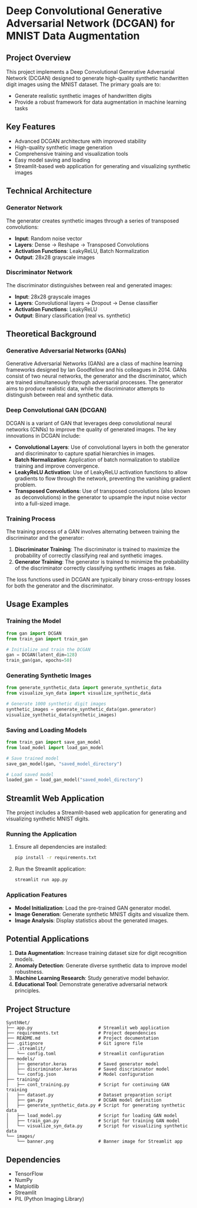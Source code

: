 # Deep Convolutional Generative Adversarial Network (DCGAN) for MNIST Data Augmentation

## Project Overview

This project implements a Deep Convolutional Generative Adversarial Network (DCGAN) designed to generate high-quality synthetic handwritten digit images using the MNIST dataset. The primary goals are to:
- Generate realistic synthetic images of handwritten digits
- Provide a robust framework for data augmentation in machine learning tasks

## Key Features

- Advanced DCGAN architecture with improved stability
- High-quality synthetic image generation
- Comprehensive training and visualization tools
- Easy model saving and loading
- Streamlit-based web application for generating and visualizing synthetic images

## Technical Architecture

### Generator Network
The generator creates synthetic images through a series of transposed convolutions:
- **Input**: Random noise vector
- **Layers**: Dense → Reshape → Transposed Convolutions
- **Activation Functions**: LeakyReLU, Batch Normalization
- **Output**: 28x28 grayscale images

### Discriminator Network
The discriminator distinguishes between real and generated images:
- **Input**: 28x28 grayscale images
- **Layers**: Convolutional layers → Dropout → Dense classifier
- **Activation Functions**: LeakyReLU
- **Output**: Binary classification (real vs. synthetic)

## Theoretical Background

### Generative Adversarial Networks (GANs)
Generative Adversarial Networks (GANs) are a class of machine learning frameworks designed by Ian Goodfellow and his colleagues in 2014. GANs consist of two neural networks, the generator and the discriminator, which are trained simultaneously through adversarial processes. The generator aims to produce realistic data, while the discriminator attempts to distinguish between real and synthetic data.

### Deep Convolutional GAN (DCGAN)
DCGAN is a variant of GAN that leverages deep convolutional neural networks (CNNs) to improve the quality of generated images. The key innovations in DCGAN include:
- **Convolutional Layers**: Use of convolutional layers in both the generator and discriminator to capture spatial hierarchies in images.
- **Batch Normalization**: Application of batch normalization to stabilize training and improve convergence.
- **LeakyReLU Activation**: Use of LeakyReLU activation functions to allow gradients to flow through the network, preventing the vanishing gradient problem.
- **Transposed Convolutions**: Use of transposed convolutions (also known as deconvolutions) in the generator to upsample the input noise vector into a full-sized image.

### Training Process
The training process of a GAN involves alternating between training the discriminator and the generator:
1. **Discriminator Training**: The discriminator is trained to maximize the probability of correctly classifying real and synthetic images.
2. **Generator Training**: The generator is trained to minimize the probability of the discriminator correctly classifying synthetic images as fake.

The loss functions used in DCGAN are typically binary cross-entropy losses for both the generator and the discriminator.

## Usage Examples

### Training the Model
```python
from gan import DCGAN
from train_gan import train_gan

# Initialize and train the DCGAN
gan = DCGAN(latent_dim=128)
train_gan(gan, epochs=50)
```

### Generating Synthetic Images
```python
from generate_synthetic_data import generate_synthetic_data
from visualize_syn_data import visualize_synthetic_data

# Generate 1000 synthetic digit images
synthetic_images = generate_synthetic_data(gan.generator)
visualize_synthetic_data(synthetic_images)
```

### Saving and Loading Models
```python
from train_gan import save_gan_model
from load_model import load_gan_model

# Save trained model
save_gan_model(gan, "saved_model_directory")

# Load saved model
loaded_gan = load_gan_model("saved_model_directory")
```

## Streamlit Web Application

The project includes a Streamlit-based web application for generating and visualizing synthetic MNIST digits.

### Running the Application
1. Ensure all dependencies are installed:
    ```sh
    pip install -r requirements.txt
    ```
2. Run the Streamlit application:
    ```sh
    streamlit run app.py
    ```

### Application Features
- **Model Initialization**: Load the pre-trained GAN generator model.
- **Image Generation**: Generate synthetic MNIST digits and visualize them.
- **Image Analysis**: Display statistics about the generated images.

## Potential Applications

1. **Data Augmentation**: Increase training dataset size for digit recognition models.
2. **Anomaly Detection**: Generate diverse synthetic data to improve model robustness.
3. **Machine Learning Research**: Study generative model behavior.
4. **Educational Tool**: Demonstrate generative adversarial network principles.

## Project Structure

```
SynthNet/
├── app.py                         # Streamlit web application
├── requirements.txt               # Project dependencies
├── README.md                      # Project documentation
├── .gitignore                     # Git ignore file
├── .streamlit/
│   └── config.toml                # Streamlit configuration
├── models/
│   ├── generator.keras            # Saved generator model
│   ├── discriminator.keras        # Saved discriminator model
│   └── config.json                # Model configuration
├── training/
│   ├── cont_training.py           # Script for continuing GAN training
│   ├── dataset.py                 # Dataset preparation script
│   ├── gan.py                     # DCGAN model definition
│   ├── generate_synthetic_data.py # Script for generating synthetic data
│   ├── load_model.py              # Script for loading GAN model
│   ├── train_gan.py               # Script for training GAN model
│   └── visualize_syn_data.py      # Script for visualizing synthetic data
└── images/
    └── banner.png                 # Banner image for Streamlit app
```

## Dependencies

- TensorFlow
- NumPy
- Matplotlib
- Streamlit
- PIL (Python Imaging Library)

